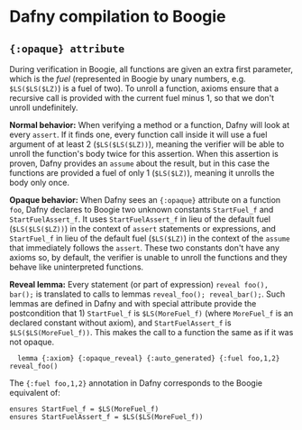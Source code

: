 <p></p> <!-- avoids duplicate title -->

# Dafny compilation to Boogie

## `{:opaque} attribute`

During verification in Boogie, all functions are given an extra first parameter, which is the _fuel_ (represented in Boogie by unary numbers, e.g. `$LS($LS($LZ)`) is a fuel of two).
To unroll a function, axioms ensure that a recursive call is provided with the current fuel minus 1, so that we don't unroll undefinitely.

**Normal behavior:** When verifying a method or a function, Dafny will look at every `assert`. If it finds one, every function call inside it will use a fuel argument of at least 2 (`$LS($LS($LZ))`), meaning the verifier will be able to unroll the function's body twice for this assertion. When this assertion is proven, Dafny provides an `assume` about the result, but in this case the functions are provided a fuel of only 1 (`$LS($LZ)`), meaning it unrolls the body only once.

**Opaque behavior:** When Dafny sees an `{:opaque}` attribute on a function `foo`, Dafny declares to Boogie two unknown constants `StartFuel_f` and `StartFuelAssert_f`. It uses `StartFuelAssert_f` in lieu of the default fuel (`$LS($LS($LZ))`) in the context of `assert` statements or expressions, and `StartFuel_f` in lieu of the default fuel (`$LS($LZ)`) in the context of the `assume` that immediately follows the `assert`. These two constants don't have any axioms so, by default, the verifier is unable to unroll the functions and they behave like uninterpreted functions.

**Reveal lemma:** Every statement (or part of expression) `reveal foo(), bar();` is translated to calls to lemmas `reveal_foo(); reveal_bar();`.
Such lemmas are defined in Dafny and with special attribute provide the postcondition that 1) `StartFuel_f` is `$LS(MoreFuel_f)` (where `MoreFuel_f` is an declared constant without axiom), and `StartFuelAssert_f` is `$LS($LS(MoreFuel_f))`. This makes the call to a function the same as if it was not opaque.

```dafny
  lemma {:axiom} {:opaque_reveal} {:auto_generated} {:fuel foo,1,2} reveal_foo()
```

The `{:fuel foo,1,2}` annotation in Dafny corresponds to the Boogie equivalent of:
```
ensures StartFuel_f = $LS(MoreFuel_f)
ensures StartFuelAssert_f = $LS($LS(MoreFuel_f))
```
